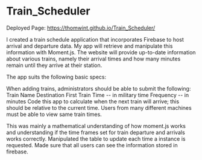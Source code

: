 # Train_Scheduler

Deployed Page: https://thomwint.github.io/Train_Scheduler/

I created a train schedule application that incorporates Firebase to host arrival and departure data. My app will retrieve and manipulate this information with Moment.js. The website will provide up-to-date information about various trains, namely their arrival times and how many minutes remain until they arrive at their station.

The app suits the following basic specs:

When adding trains, administrators should be able to submit the following:
Train Name
Destination 
First Train Time -- in military time
Frequency -- in minutes
Code this app to calculate when the next train will arrive; this should be relative to the current time.
Users from many different machines must be able to view same train times.

This was mainly a mathematical understanding of how moment.js works and understanding if the time frames set for train departure and arrivals works correctly. Manipulated the table to update each time a instance is requested.  Made sure that all users can see the information stored in firebase.
